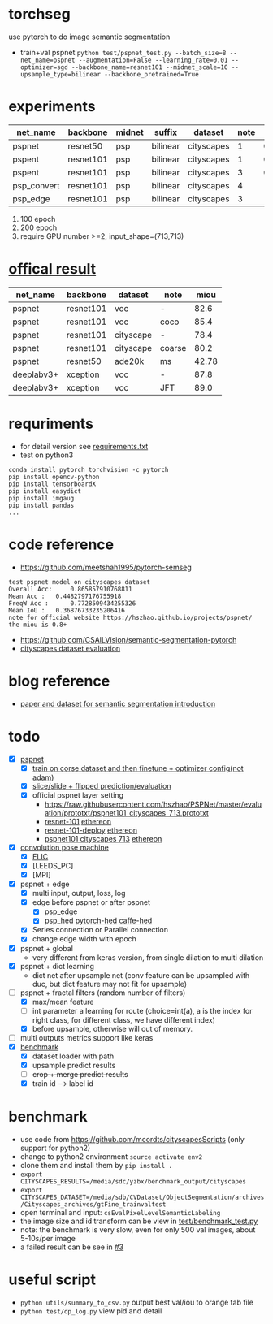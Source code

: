 # torchseg
use pytorch to do image semantic segmentation
- train+val pspnet ```python test/pspnet_test.py --batch_size=8 --net_name=pspnet --augmentation=False --learning_rate=0.01 --optimizer=sgd --backbone_name=resnet101 --midnet_scale=10 --upsample_type=bilinear --backbone_pretrained=True```

# experiments
| net_name    | backbone  | midnet | suffix   | dataset    | note | miou(t/v) |
| --------    | --------- | ------ | -------- | ---------- | ---- | --------- |
| pspnet      | resnet50  | psp    | bilinear | cityscapes |  1   | 0.6/0.5   |
| pspent      | resnet101 | psp    | bilinear | cityscapes |  1   | 0.75/0.47 |
| pspent      | resnet101 | psp    | bilinear | cityscapes |  3   | 0.80/0.50 |
| psp_convert | resnet101 | psp    | bilinear | cityscapes |  4   | -/- |
| psp_edge    | resnet101 | psp    | bilinear | cityscapes |  3   | -/- |

1. 100 epoch
3. 200 epoch
4. require GPU number >=2, input_shape=(713,713)

# [offical result](https://hszhao.github.io/projects/pspnet/)
| net_name | backbone | dataset | note | miou |
| -------- | -------- | ------- | ---- | ---- |
| pspnet   |resnet101 | voc     | -    | 82.6 |
| pspnet   |resnet101 | voc     | coco | 85.4 |
| pspnet   |resnet101 |cityscape| -    | 78.4 |
| pspnet   |resnet101 |cityscape|coarse| 80.2 |
| pspnet   |resnet50  |ade20k   | ms   | 42.78|
|deeplabv3+|xception  | voc     | -    | 87.8 |
|deeplabv3+|xception  | voc     | JFT  | 89.0 |

# requriments
- for detail version see [requirements.txt](requirements.txt)
- test on python3
```
conda install pytorch torchvision -c pytorch
pip install opencv-python
pip install tensorboardX
pip install easydict
pip install imgaug
pip install pandas
...
```

# code reference
- https://github.com/meetshah1995/pytorch-semseg
```
test pspnet model on cityscapes dataset
Overall Acc: 	 0.865857910768811
Mean Acc : 	 0.4482797176755918
FreqW Acc : 	 0.7728509434255326
Mean IoU : 	 0.36876733235206416
note for official website https://hszhao.github.io/projects/pspnet/
the miou is 0.8+
```
- https://github.com/CSAILVision/semantic-segmentation-pytorch
- [cityscapes dataset evaluation](https://github.com/mcordts/cityscapesScripts)

# blog reference
- [paper and dataset for semantic segmentation introduction](https://meetshah1995.github.io/semantic-segmentation/deep-learning/pytorch/visdom/2017/06/01/semantic-segmentation-over-the-years.html#sec_datasets)

# todo
- [x] [pspnet](models/pspnet.py)
    - [x] [train on corse dataset and then finetune + optimizer config(not adam)](https://github.com/ZijunDeng/pytorch-semantic-segmentation/issues/6)
    - [x] [slice/slide + flipped prediction/evaluation](https://github.com/Vladkryvoruchko/PSPNet-Keras-tensorflow/issues/12)
    - [x] official pspnet layer setting
        - https://raw.githubusercontent.com/hszhao/PSPNet/master/evaluation/prototxt/pspnet101_cityscapes_713.prototxt
        - [resnet-101](https://dgschwend.github.io/netscope/#/gist/d9f00f2a9703e66c56ae7f2cca970e85) [ethereon](https://ethereon.github.io/netscope/#/gist/d9f00f2a9703e66c56ae7f2cca970e85)
        - [resnet-101-deploy](https://dgschwend.github.io/netscope/#/gist/ace481c81a5faea2a04d5e49dca09150) [ethereon](https://ethereon.github.io/netscope/#/gist/ace481c81a5faea2a04d5e49dca09150)
        - [pspnet101 cityscapes 713](https://dgschwend.github.io/netscope/#/gist/3266b24bf7d2705ae3929b2408774d79) [ethereon](https://ethereon.github.io/netscope/#/gist/3266b24bf7d2705ae3929b2408774d79)
- [x] [convolution pose machine](https://github.com/CMU-Perceptual-Computing-Lab/convolutional-pose-machines-release/tree/master/model)
    - [x] [FLIC](https://ethereon.github.io/netscope/#/gist/c37f3ec677831ca706115fb7238b52a9)
    - [x] [LEEDS_PC]
    - [x] [MPI]
- [x] pspnet + edge
    - [x] multi input, output, loss, log
    - [x] edge before pspnet or after pspnet
        - [x] psp_edge
        - [x] psp_hed [pytorch-hed](https://github.com/buntyke/pytorch-hed/blob/master/model.py) [caffe-hed](https://ethereon.github.io/netscope/#/gist/cc277790d05d8d87d131d222a6b7f613)
    - [x] Series connection or Parallel connection
    - [x] change edge width with epoch
- [x] pspnet + global
    - very different from keras version, from single dilation to multi dilation
- [x] pspnet + dict learning
    - dict net after upsample net (conv feature can be upsampled with duc, but dict feature may not fit for upsample)
- [ ] pspnet + fractal filters (random number of filters)
    - [x] max/mean feature
    - [ ] int parameter a learning for route (choice=int(a), a is the index for right class, for different class, we have different index)
    - [x] before upsample, otherwise will out of memory.
- [ ] multi outputs metrics support like keras
- [x] [benchmark](test/benchmark_test.py)
    - [x] dataset loader with path
    - [x] upsample predict results
    - [ ] ~~crop + merge predict results~~
    - [x] train id --> label id
    
# benchmark
- use code from https://github.com/mcordts/cityscapesScripts (only support for python2)
- change to python2 environment `source activate env2`
- clone them and install them by `pip install .`
- `export CITYSCAPES_RESULTS=/media/sdc/yzbx/benchmark_output/cityscapes`
- `export CITYSCAPES_DATASET=/media/sdb/CVDataset/ObjectSegmentation/archives/Cityscapes_archives/gtFine_trainvaltest`
- open terminal and input: `csEvalPixelLevelSemanticLabeling`
- the image size and id transform can be view in [test/benchmark_test.py](test/benchmark_test.py)
- note: the benchmark is very slow, even for only 500 val images, about 5-10s/per image
- a failed result can be see in [#3](https://github.com/ISCAS007/torchseg/issues/3)

# useful script
- `python utils/summary_to_csv.py` output best val/iou to orange tab file
- `python test/dp_log.py` view pid and detail
